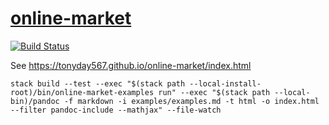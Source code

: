 [online-market](https://tonyday567.github.io/online-market/index.html)
===

[![Build Status](https://travis-ci.org/tonyday567/online-market.svg)](https://travis-ci.org/tonyday567/online-market)

See https://tonyday567.github.io/online-market/index.html

~~~
stack build --test --exec "$(stack path --local-install-root)/bin/online-market-examples run" --exec "$(stack path --local-bin)/pandoc -f markdown -i examples/examples.md -t html -o index.html --filter pandoc-include --mathjax" --file-watch
~~~
